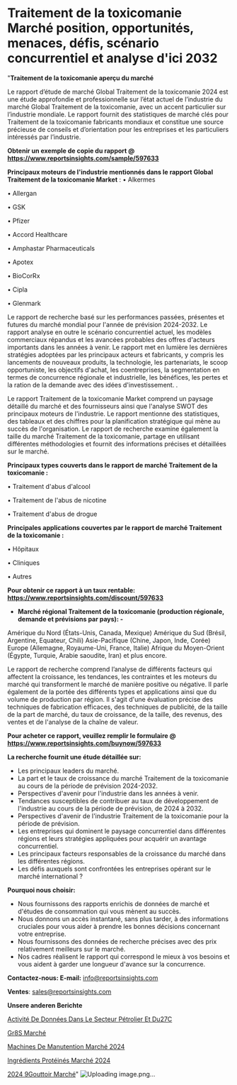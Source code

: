 # Traitement de la toxicomanie Marché position, opportunités, menaces, défis, scénario concurrentiel et analyse d'ici 2032

"<strong>Traitement de la toxicomanie aperçu du marché</strong>

Le rapport d’étude de marché Global Traitement de la toxicomanie 2024 est une étude approfondie et professionnelle sur l’état actuel de l’industrie du marché Global Traitement de la toxicomanie, avec un accent particulier sur l’industrie mondiale. Le rapport fournit des statistiques de marché clés pour Traitement de la toxicomanie fabricants mondiaux et constitue une source précieuse de conseils et d’orientation pour les entreprises et les particuliers intéressés par l’industrie.

<strong>Obtenir un exemple de copie du rapport @ <a href=https://www.reportsinsights.com/sample/597633>https://www.reportsinsights.com/sample/597633</a></strong>

<strong>Principaux moteurs de l'industrie mentionnés dans le rapport Global Traitement de la toxicomanie Market</strong> :
• Alkermes

• Allergan

• GSK

• Pfizer

• Accord Healthcare

• Amphastar Pharmaceuticals

• Apotex

• BioCorRx

• Cipla

• Glenmark

Le rapport de recherche basé sur les performances passées, présentes et futures du marché mondial pour l'année de prévision 2024-2032. Le rapport analyse en outre le scénario concurrentiel actuel, les modèles commerciaux répandus et les avancées probables des offres d'acteurs importants dans les années à venir. Le rapport met en lumière les dernières stratégies adoptées par les principaux acteurs et fabricants, y compris les lancements de nouveaux produits, la technologie, les partenariats, le scoop opportuniste, les objectifs d'achat, les coentreprises, la segmentation en termes de concurrence régionale et industrielle, les bénéfices, les pertes et la ration de la demande avec des idées d'investissement. .

Le rapport Traitement de la toxicomanie Market comprend un paysage détaillé du marché et des fournisseurs ainsi que l'analyse SWOT des principaux moteurs de l'industrie. Le rapport mentionne des statistiques, des tableaux et des chiffres pour la planification stratégique qui mène au succès de l'organisation. Le rapport de recherche examine également la taille du marché Traitement de la toxicomanie, partage en utilisant différentes méthodologies et fournit des informations précises et détaillées sur le marché.

<strong>Principaux types couverts dans le rapport de marché Traitement de la toxicomanie :</strong>

• Traitement d'abus d'alcool

• Traitement de l'abus de nicotine

• Traitement d'abus de drogue

<strong>Principales applications couvertes par le rapport de marché Traitement de la toxicomanie :</strong>

• Hôpitaux

• Cliniques

• Autres

<strong>Pour obtenir ce rapport à un taux rentable: <a href=https://www.reportsinsights.com/discount/597633>https://www.reportsinsights.com/discount/597633</a></strong>
<ul>
  <li><strong>Marché régional Traitement de la toxicomanie (production régionale, demande et prévisions par pays): -</strong></li>
</ul>
Amérique du Nord (États-Unis, Canada, Mexique)
Amérique du Sud (Brésil, Argentine, Equateur, Chili)
Asie-Pacifique (Chine, Japon, Inde, Corée)
Europe (Allemagne, Royaume-Uni, France, Italie)
Afrique du Moyen-Orient (Égypte, Turquie, Arabie saoudite, Iran) et plus encore.

Le rapport de recherche comprend l’analyse de différents facteurs qui affectent la croissance, les tendances, les contraintes et les moteurs du marché qui transforment le marché de manière positive ou négative. Il parle également de la portée des différents types et applications ainsi que du volume de production par région. Il s'agit d'une évaluation précise des techniques de fabrication efficaces, des techniques de publicité, de la taille de la part de marché, du taux de croissance, de la taille, des revenus, des ventes et de l'analyse de la chaîne de valeur.

<strong>Pour acheter ce rapport, veuillez remplir le formulaire @   <a href=https://www.reportsinsights.com/buynow/597633>https://www.reportsinsights.com/buynow/597633</a></strong>

<strong>La recherche fournit une étude détaillée sur:</strong>
<ul>
  <li>Les principaux leaders du marché.</li>
  <li>La part et le taux de croissance du marché Traitement de la toxicomanie au cours de la période de prévision 2024-2032.</li>
  <li>Perspectives d'avenir pour l'industrie dans les années à venir.</li>
  <li>Tendances susceptibles de contribuer au taux de développement de l'industrie au cours de la période de prévision, de 2024 à 2032.</li>
  <li>Perspectives d'avenir de l'industrie Traitement de la toxicomanie pour la période de prévision.</li>
  <li>Les entreprises qui dominent le paysage concurrentiel dans différentes régions et leurs stratégies appliquées pour acquérir un avantage concurrentiel.</li>
  <li>Les principaux facteurs responsables de la croissance du marché dans les différentes régions.</li>
  <li>Les défis auxquels sont confrontées les entreprises opérant sur le marché international ?</li>
</ul>
<strong>Pourquoi nous choisir:</strong>
<ul>
  <li>Nous fournissons des rapports enrichis de données de marché et d'études de consommation qui vous mènent au succès.</li>
  <li>Nous donnons un accès instantané, sans plus tarder, à des informations cruciales pour vous aider à prendre les bonnes décisions concernant votre entreprise.</li>
  <li>Nous fournissons des données de recherche précises avec des prix relativement meilleurs sur le marché.</li>
  <li>Nos cadres réalisent le rapport qui correspond le mieux à vos besoins et vous aident à garder une longueur d'avance sur la concurrence.</li>
</ul>
<strong>Contactez-nous:
</strong><strong>E-mail:</strong> <a href=mailto:info@reportsinsights.com>info@reportsinsights.com</a>

<strong>Ventes</strong>: <a href=mailto:sales@reportsinsights.com>sales@reportsinsights.com</a>

<strong>Unsere anderen Berichte</strong>

<a href=https://www.linkedin.com/pulse/activité-de-données-dans-le-secteur-pétrolier-et-du27c/>Activité De Données Dans Le Secteur Pétrolier Et Du27C</a>

<a href=https://www.linkedin.com/pulse/gr%C3%A8s-march%C3%A9-2024-part-de-croissance-rapport-3kykc/>Gr8S Marché</a>

<a href=https://www.linkedin.com/pulse/machines-de-manutention-marché-progrès-technologiques-t5vsc/>Machines De Manutention Marché 2024</a>

<a href=https://www.linkedin.com/pulse/ingrédients-protéinés-marchétendances-émergentes-bqjic/>Ingrédients Protéinés Marché 2024</a>

<a href=https://www.linkedin.com/pulse/2024-%C3%A9gouttoir-march%C3%A9-rapport-sc%C3%A9nario-concurrentiel-uvyic/>2024 9Gouttoir Marché</a>"
![Uploading image.png…]()
